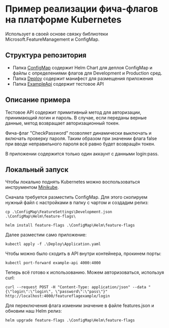 ﻿# Пример реализации фича-флагов на платформе Kubernetes

Использует в своей основе связку библиотеки Microsoft.FeatureManagement и ConfigMap.

## Структура репозитория

- Папка [ConfigMap](ConfigMap) содержит Helm Chart для деплоя ConfigMap
и файлы с определениями флагов для Development и Production сред.
- Папка [Deploy](Deploy) содержит манифест для размещения приложения
- Папка [ExampleApi](ExampleApi) содержит тестовое API

## Описание примера

Тестовое API содержит примитивный метод для авторизации, принимающий логин и пароль.
В случае, если переданы верные данные, метод возвращает авторизационный токен.

Фича-флаг "CheckPassword" позволяет динамически выключать и включать проверку пароля.
Таким образом при значении флага false при вводе неправильного пароля всё равно будет возвращён токен.

В приложении содержится только один аккаунт с данными login:pass.

## Локальный запуск

Чтобы локально поднять Kubernetes можно воспользоваться инструментом [Minikube](https://kubernetes.io/ru/docs/tasks/tools/install-minikube/).

Сначала требуется разместить ConfigMap. Для этого скопируем нужный файл
с настройками в папку с чартом и создадим релиз:

```shell
cp .\ConfigMap\FeatureSettings\Development.json .\ConfigMap\Helm\feature-flags\
```

```shell
helm install feature-flags .\ConfigMap\Helm\feature-flags
```

Далее разместим само приложение:

```shell
kubectl apply -f .\Deploy\Application.yaml
```

Чтобы можно было сходить в API внутри контейнера, прокинем порты:

```shell
kubectl port-forward example-api 4000:4000
```

Теперь всё готово к использованию. Можем авторизоваться, используя curl:

```shell
curl --request POST -H "Content-Type: application/json" --data "{\"login\":\"login\", \"password\":\"pass\"}" http://localhost:4000/featureflagexample/login
```

Для переключения флага изменим значение в файле
features.json и обновим наш Helm релиз:

```shell
helm upgrade feature-flags .\ConfigMap\Helm\feature-flags
```
